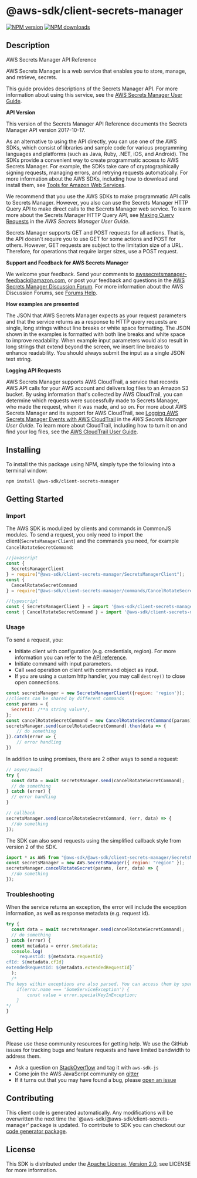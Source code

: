 # @aws-sdk/client-secrets-manager

[![NPM version](https://img.shields.io/npm/v/@aws-sdk/client-secrets-manager/preview.svg)](https://www.npmjs.com/package/@aws-sdk/client-secrets-manager)
[![NPM downloads](https://img.shields.io/npm/dm/@aws-sdk/client-secrets-manager.svg)](https://www.npmjs.com/package/@aws-sdk/client-secrets-manager)

## Description

<fullname>AWS Secrets Manager API Reference</fullname> <p>AWS Secrets Manager is a web service that enables you to store, manage, and retrieve, secrets.</p> <p>This guide provides descriptions of the Secrets Manager API. For more information about using this service, see the <a href="https://docs.aws.amazon.com/secretsmanager/latest/userguide/introduction.html">AWS Secrets Manager User Guide</a>.</p> <p> <b>API Version</b> </p> <p>This version of the Secrets Manager API Reference documents the Secrets Manager API version 2017-10-17.</p> <note> <p>As an alternative to using the API directly, you can use one of the AWS SDKs, which consist of libraries and sample code for various programming languages and platforms (such as Java, Ruby, .NET, iOS, and Android). The SDKs provide a convenient way to create programmatic access to AWS Secrets Manager. For example, the SDKs take care of cryptographically signing requests, managing errors, and retrying requests automatically. For more information about the AWS SDKs, including how to download and install them, see <a href="http://aws.amazon.com/tools/">Tools for Amazon Web Services</a>.</p> </note> <p>We recommend that you use the AWS SDKs to make programmatic API calls to Secrets Manager. However, you also can use the Secrets Manager HTTP Query API to make direct calls to the Secrets Manager web service. To learn more about the Secrets Manager HTTP Query API, see <a href="https://docs.aws.amazon.com/secretsmanager/latest/userguide/query-requests.html">Making Query Requests</a> in the <i>AWS Secrets Manager User Guide</i>. </p> <p>Secrets Manager supports GET and POST requests for all actions. That is, the API doesn't require you to use GET for some actions and POST for others. However, GET requests are subject to the limitation size of a URL. Therefore, for operations that require larger sizes, use a POST request.</p> <p> <b>Support and Feedback for AWS Secrets Manager</b> </p> <p>We welcome your feedback. Send your comments to <a href="mailto:awssecretsmanager-feedback@amazon.com">awssecretsmanager-feedback@amazon.com</a>, or post your feedback and questions in the <a href="http://forums.aws.amazon.com/forum.jspa?forumID=296">AWS Secrets Manager Discussion Forum</a>. For more information about the AWS Discussion Forums, see <a href="http://forums.aws.amazon.com/help.jspa">Forums Help</a>.</p> <p> <b>How examples are presented</b> </p> <p>The JSON that AWS Secrets Manager expects as your request parameters and that the service returns as a response to HTTP query requests are single, long strings without line breaks or white space formatting. The JSON shown in the examples is formatted with both line breaks and white space to improve readability. When example input parameters would also result in long strings that extend beyond the screen, we insert line breaks to enhance readability. You should always submit the input as a single JSON text string.</p> <p> <b>Logging API Requests</b> </p> <p>AWS Secrets Manager supports AWS CloudTrail, a service that records AWS API calls for your AWS account and delivers log files to an Amazon S3 bucket. By using information that's collected by AWS CloudTrail, you can determine which requests were successfully made to Secrets Manager, who made the request, when it was made, and so on. For more about AWS Secrets Manager and its support for AWS CloudTrail, see <a href="http://docs.aws.amazon.com/secretsmanager/latest/userguide/monitoring.html#monitoring_cloudtrail">Logging AWS Secrets Manager Events with AWS CloudTrail</a> in the <i>AWS Secrets Manager User Guide</i>. To learn more about CloudTrail, including how to turn it on and find your log files, see the <a href="https://docs.aws.amazon.com/awscloudtrail/latest/userguide/what_is_cloud_trail_top_level.html">AWS CloudTrail User Guide</a>.</p>

## Installing

To install the this package using NPM, simply type the following into a terminal window:

```
npm install @aws-sdk/client-secrets-manager
```

## Getting Started

### Import

The AWS SDK is modulized by clients and commands in CommonJS modules. To send a request, you only need to import the client(`SecretsManagerClient`) and the commands you need, for example `CancelRotateSecretCommand`:

```javascript
//javascript
const {
  SecretsManagerClient
} = require("@aws-sdk/client-secrets-manager/SecretsManagerClient");
const {
  CancelRotateSecretCommand
} = require("@aws-sdk/client-secrets-manager/commands/CancelRotateSecretCommand");
```

```javascript
//typescript
const { SecretsManagerClient } = import '@aws-sdk/client-secrets-manager/SecretsManagerClient';
const { CancelRotateSecretCommand } = import '@aws-sdk/client-secrets-manager/commands/CancelRotateSecretCommand';
```

### Usage

To send a request, you:

- Initiate client with configuration (e.g. credentials, region). For more information you can refer to the [API reference][].
- Initiate command with input parameters.
- Call `send` operation on client with command object as input.
- If you are using a custom http handler, you may call `destroy()` to close open connections.

```javascript
const secretsManager = new SecretsManagerClient({region: 'region'});
//clients can be shared by different commands
const params = {
  SecretId: /**a string value*/,
};
const cancelRotateSecretCommand = new CancelRotateSecretCommand(params);
secretsManager.send(cancelRotateSecretCommand).then(data => {
    // do something
}).catch(error => {
    // error handling
})
```

In addition to using promises, there are 2 other ways to send a request:

```javascript
// async/await
try {
  const data = await secretsManager.send(cancelRotateSecretCommand);
  // do something
} catch (error) {
  // error handling
}
```

```javascript
// callback
secretsManager.send(cancelRotateSecretCommand, (err, data) => {
  //do something
});
```

The SDK can also send requests using the simplified callback style from version 2 of the SDK.

```javascript
import * as AWS from "@aws-sdk/@aws-sdk/client-secrets-manager/SecretsManager";
const secretsManager = new AWS.SecretsManager({ region: "region" });
secretsManager.cancelRotateSecret(params, (err, data) => {
  //do something
});
```

### Troubleshooting

When the service returns an exception, the error will include the exception information, as well as response metadata (e.g. request id).

```javascript
try {
  const data = await secretsManager.send(cancelRotateSecretCommand);
  // do something
} catch (error) {
  const metadata = error.$metadata;
  console.log(
    `requestId: ${metadata.requestId}
cfId: ${metadata.cfId}
extendedRequestId: ${metadata.extendedRequestId}`
  );
  /*
The keys within exceptions are also parsed. You can access them by specifying exception names:
    if(error.name === 'SomeServiceException') {
        const value = error.specialKeyInException;
    }
*/
}
```

## Getting Help

Please use these community resources for getting help. We use the GitHub issues for tracking bugs and feature requests and have limited bandwidth to address them.

- Ask a question on [StackOverflow](https://stackoverflow.com/questions/tagged/aws-sdk-js) and tag it with `aws-sdk-js`
- Come join the AWS JavaScript community on [gitter](https://gitter.im/aws/aws-sdk-js-v3)
- If it turns out that you may have found a bug, please [open an issue](https://github.com/aws/aws-sdk-js-v3/issues)

## Contributing

This client code is generated automatically. Any modifications will be overwritten the next time the `@aws-sdk/@aws-sdk/client-secrets-manager' package is updated. To contribute to SDK you can checkout our [code generator package][].

## License

This SDK is distributed under the
[Apache License, Version 2.0](http://www.apache.org/licenses/LICENSE-2.0),
see LICENSE for more information.

[code generator package]: https://github.com/aws/aws-sdk-js-v3/tree/master/packages/service-types-generator
[api reference]: https://docs.aws.amazon.com/AWSJavaScriptSDK/latest/
